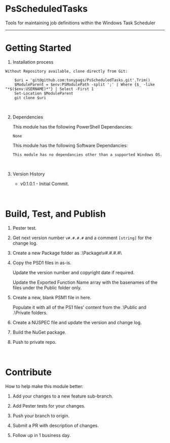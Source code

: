 # PsScheduledTasks

Tools for maintaining job definitions within the Windows Task Scheduler

***

# Getting Started
1.	Installation process 
<!--
    Access to the repository required:

        $repo = 'PsGallery' # Private internal repo is preferred
        Install-Module -Name PsScheduledTasks -Repository $repo
-->

    Without Repository available, clone directly from Git:

        $uri = 'git@github.com:tonypags/PsScheduledTasks.git'.Trim()
        $ModuleParent = $env:PSModulePath -split ';' | Where {$_ -like "*$($env:USERNAME)*"} | Select -First 1
        Set-Location $ModuleParent
        git clone $uri

<br>

2.	Dependencies

    This module has the following PowerShell Dependancies:
    
        None

    This module has the following Software Dependancies:
    
        This module has no dependancies other than a supported Windows OS.

<br>

3.	Version History

    - v0.1.0.1 - Initial Commit.

<br>



# Build, Test, and Publish

1.  Pester test. 

2.  Get next version number `v#.#.#.#` and a comment `[string]` for the change log.

3.  Create a new Package folder as .\Package\v#.#.#.#\

4.  Copy the PSD1 files in as-is.

    Update the version number and copyright date if required.

	Update the Exported Function Name array with the basenames of the files under the Public folder only.

5.  Create a new, blank PSM1 file in here. 

    Populate it with all of the PS1 files' content from the .\Public and .\Private folders.

6.  Create a NUSPEC file and update the version and change log.

7.  Build the NuGet package.

8.  Push to private repo.


<br>


# Contribute
How to help make this module better: 

1.  Add your changes to a new feature sub-branch.

2.  Add Pester tests for your changes.

3.  Push your branch to origin.

4.  Submit a PR with description of changes.

5.  Follow up in 1 business day.


<br>

